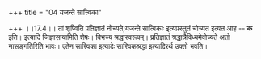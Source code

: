 +++
title = "04 यजन्ते सात्त्विका"

+++
।।17.4।। तां शृण्विति प्रतिज्ञातं नोच्यते;यजन्ते सात्विकाः इत्यप्रस्तुतं
चोच्यत इत्यत आह -- **क** इति। इत्यादि जिज्ञासायामिति शेषः। विभज्य
श्रद्धास्वरूपम्। प्रतिज्ञातं श्रद्धात्रैविध्यमेवोच्यते अतो नासङ्गतिरिति
भावः। एतेन सात्त्विका इत्यादेः सात्त्विकश्रद्धा इत्यादिरर्थ उक्तो भवति।
